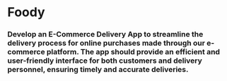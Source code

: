 # Foody

### Develop an E-Commerce Delivery App to streamline the delivery process for online purchases made through our e-commerce platform. The app should provide an efficient and user-friendly interface for both customers and delivery personnel, ensuring timely and accurate deliveries.
